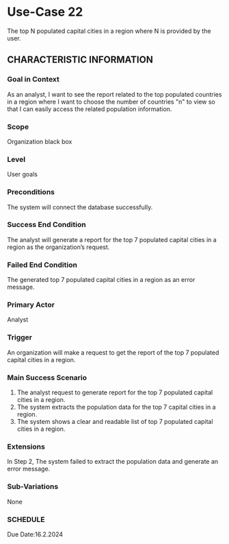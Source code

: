 # Use-Case 22
The top N populated capital cities in a region where N is provided by the user.
## CHARACTERISTIC INFORMATION
### Goal in Context
As an analyst, I want to see the report related to the top populated countries in a region where I want to choose the number of countries "n" to view so that I can easily access the related population information.
### Scope
Organization black box
### Level
User goals
### Preconditions
The system will connect the database successfully.
### Success End Condition
The analyst will generate a report for the top 7 populated capital cities in a region as the organization’s request.
### Failed End Condition
The generated top 7 populated capital cities in a region as an error message.
### Primary Actor
Analyst
### Trigger
An organization will make a request to get the report of the top 7 populated capital cities in a region. 
### Main Success Scenario
1.  The analyst request to generate report for the top 7 populated capital cities in a region.
2.  The system extracts the population data for the top 7 capital cities in a region.
3.  The system shows a clear and readable list of top 7 populated capital cities in a region. 
### Extensions
In Step 2, The system failed to extract the population data and generate an error message.
### Sub-Variations
None
### SCHEDULE
Due Date:16.2.2024
